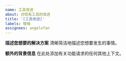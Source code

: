 ```yaml
---
name: 工具改进
about: 对现有工具的改进
title: '[工具改进]'
labels: 增强
assignees: angelofan
---
```


**描述您想要的解决方案**
清晰简洁地描述您想要发生的事情。

**额外的背景信息**
在此处添加有关功能请求的任何其他上下文。

